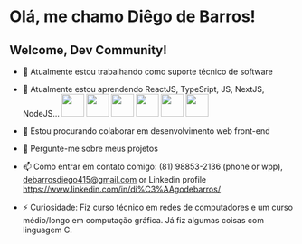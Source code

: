 # Olá, me chamo Diêgo de Barros!
## Welcome, Dev Community!

- 🔭 Atualmente estou trabalhando como suporte técnico de software
- 🌱 Atualmente estou aprendendo ReactJS, TypeSript, JS, NextJS, NodeJS...
            <img loading="lazy" src="https://cdn.jsdelivr.net/gh/devicons/devicon@latest/icons/react/react-original-wordmark.svg" width="40" height="40"/>
            <img loading="lazy" src="https://cdn.jsdelivr.net/gh/devicons/devicon@latest/icons/reactrouter/reactrouter-original-wordmark.svg" width="40" height="40"/>
            <img loading="lazy" src="https://cdn.jsdelivr.net/gh/devicons/devicon@latest/icons/typescript/typescript-original.svg" width="40" height="40"/>
            <img loading="lazy" src="https://cdn.jsdelivr.net/gh/devicons/devicon@latest/icons/javascript/javascript-original.svg" width="40" height="40"/>
            <img loading="lazy" src="https://cdn.jsdelivr.net/gh/devicons/devicon@latest/icons/nodejs/nodejs-original-wordmark.svg" width="40" height="40"/>
            <img loading="lazy" src="https://cdn.jsdelivr.net/gh/devicons/devicon@latest/icons/git/git-plain-wordmark.svg" width="40" height="40"/>
          
- 👯 Estou procurando colaborar em desenvolvimento web front-end
- 💬 Pergunte-me sobre meus projetos
- 📫 Como entrar em contato comigo: (81) 98853-2136 (phone or wpp), debarrosdiego415@gmail.com or Linkedin profile https://www.linkedin.com/in/di%C3%AAgodebarros/
- ⚡ Curiosidade: Fiz curso técnico em redes de computadores e um curso médio/longo em computação gráfica. Já fiz algumas coisas com linguagem C.
